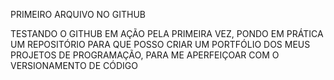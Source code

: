 PRIMEIRO ARQUIVO NO GITHUB

TESTANDO O GITHUB EM AÇÃO PELA PRIMEIRA VEZ, PONDO EM PRÁTICA UM REPOSITÓRIO PARA QUE POSSO CRIAR UM PORTFÓLIO DOS MEUS PROJETOS DE PROGRAMAÇÃO, PARA ME APERFEIÇOAR COM O VERSIONAMENTO DE CÓDIGO
